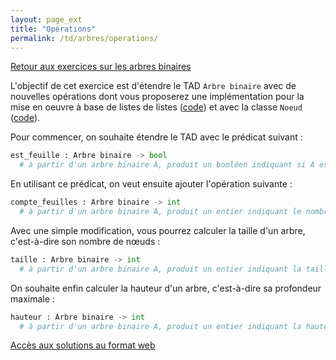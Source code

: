 ```yaml
---
layout: page_ext
title: "Opérations"
permalink: /td/arbres/operations/
---
```


[Retour aux exercices sur les arbres binaires](../)

L'objectif de cet exercice est d'étendre le TAD `Arbre binaire` avec de nouvelles opérations dont vous proposerez une implémentation pour la mise en oeuvre à base de listes de listes ([code](./arbre_listes.py)) et avec la classe `Noeud` ([code](./arbre_classe.py)).

Pour commencer, on souhaite étendre le TAD avec le prédicat suivant :

```python
est_feuille : Arbre binaire -> bool
  # à partir d'un arbre binaire A, produit un booléen indiquant si A est une feuille
```

En utilisant ce prédicat, on veut ensuite ajouter l'opération suivante :

```python
compte_feuilles : Arbre binaire -> int
  # à partir d'un arbre binaire A, produit un entier indiquant le nombre de feuilles de A
```

Avec une simple modification, vous pourrez calculer la taille d'un arbre, c'est-à-dire son nombre de nœuds :

```python
taille : Arbre binaire -> int
  # à partir d'un arbre binaire A, produit un entier indiquant la taille de A
```

On souhaite enfin calculer la hauteur d'un arbre, c'est-à-dire sa profondeur maximale :

```python
hauteur : Arbre binaire -> int
  # à partir d'un arbre binaire A, produit un entier indiquant la hauteur de A
```

[Accès aux solutions au format web](./solutions/)
